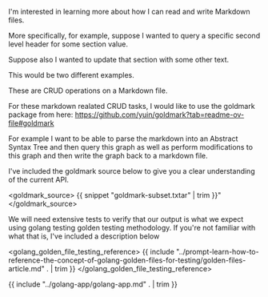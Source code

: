 I'm interested in learning more about how I can read and write Markdown files. 

More specifically, for example, suppose I wanted to query a specific second level header for some section value. 

Suppose also I wanted to update that section with some other text. 

This would be two different examples. 

These are CRUD operations on a Markdown file.

For these markdown realated CRUD tasks, I would like to use the goldmark package from here: https://github.com/yuin/goldmark?tab=readme-ov-file#goldmark

For example I want to be able to parse the markdown into an Abstract Syntax Tree and then query this graph as well as perform modifications to this graph and then write the graph back to a markdown file.

I've included the goldmark source below to give you a clear understanding of the current API.

<goldmark_source>
{{ snippet "goldmark-subset.txtar" | trim }}"
</goldmark_source>

We will need extensive tests to verify that our output is what we expect using golang testing golden testing methodology.   If you're not familiar with what that is, I've included a description below

<golang_golden_file_testing_reference>
{{ include "../prompt-learn-how-to-reference-the-concept-of-golang-golden-files-for-testing/golden-files-article.md" . | trim }}
</golang_golden_file_testing_reference>

{{ include "../golang-app/golang-app.md" . | trim }}
